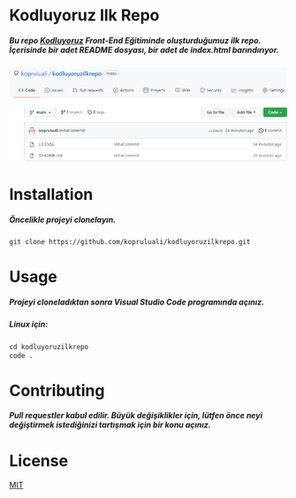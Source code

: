 # Kodluyoruz Ilk Repo
##### Bu repo [Kodluyoruz](https://www.kodluyoruz.org) Front-End Eğitiminde oluşturduğumuz ilk repo. İçerisinde bir adet README dosyası, bir adet de index.html barındırıyor.

![](img/projeden_bir_resim.png)

# Installation
##### Öncelikle projeyi clonelayın.
```
git clone https://github.com/kopruluali/kodluyoruzilkrepo.git
```
# Usage
##### Projeyi cloneladıktan sonra Visual Studio Code programında açınız.

##### Linux için:
```
cd kodluyoruzilkrepo
code .
```
# Contributing
##### Pull requestler kabul edilir. Büyük değişiklikler için, lütfen önce neyi değiştirmek istediğinizi tartışmak için bir konu açınız.
# License
[MIT](https://choosealicense.com/licenses/mit/)